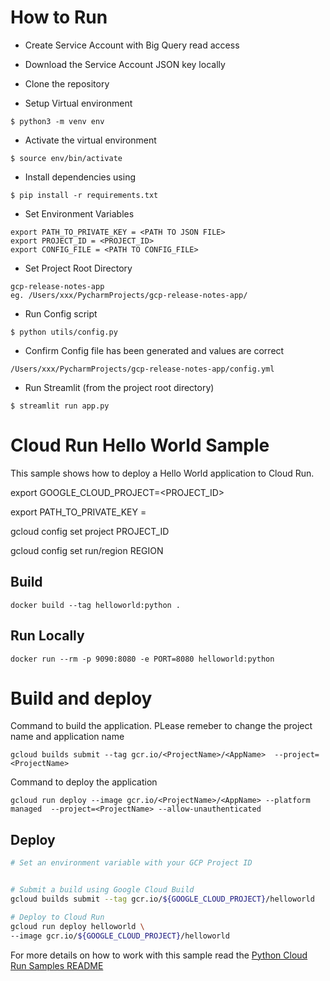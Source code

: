 
# How to Run 

- Create Service Account with Big Query read access
- Download the Service Account JSON key locally

- Clone the repository
- Setup Virtual environment
```
$ python3 -m venv env
```
- Activate the virtual environment
```
$ source env/bin/activate
```
- Install dependencies using
```
$ pip install -r requirements.txt
```
- Set Environment Variables
```shell
export PATH_TO_PRIVATE_KEY = <PATH TO JSON FILE>
export PROJECT_ID = <PROJECT_ID>
export CONFIG_FILE = <PATH TO CONFIG_FILE>
```
- Set Project Root Directory
```
gcp-release-notes-app
eg. /Users/xxx/PycharmProjects/gcp-release-notes-app/
```
- Run Config script 
```
$ python utils/config.py
```
- Confirm Config file has been generated and values are correct
```
/Users/xxx/PycharmProjects/gcp-release-notes-app/config.yml
```

- Run Streamlit (from the project root directory)
```
$ streamlit run app.py
```




# Cloud Run Hello World Sample

This sample shows how to deploy a Hello World application to Cloud Run.

export GOOGLE_CLOUD_PROJECT=<PROJECT_ID>

export PATH_TO_PRIVATE_KEY = <PATH TO JSON FILE>

gcloud config set project PROJECT_ID

gcloud config set run/region REGION


## Build

```
docker build --tag helloworld:python .
```

## Run Locally

```
docker run --rm -p 9090:8080 -e PORT=8080 helloworld:python
```

# Build and deploy

Command to build the application. PLease remeber to change the project name and application name
```
gcloud builds submit --tag gcr.io/<ProjectName>/<AppName>  --project=<ProjectName>
```

Command to deploy the application
```
gcloud run deploy --image gcr.io/<ProjectName>/<AppName> --platform managed  --project=<ProjectName> --allow-unauthenticated
```

## Deploy

```sh
# Set an environment variable with your GCP Project ID


# Submit a build using Google Cloud Build
gcloud builds submit --tag gcr.io/${GOOGLE_CLOUD_PROJECT}/helloworld

# Deploy to Cloud Run
gcloud run deploy helloworld \
--image gcr.io/${GOOGLE_CLOUD_PROJECT}/helloworld
```


For more details on how to work with this sample read the [Python Cloud Run Samples README](https://github.com/GoogleCloudPlatform/python-docs-samples/tree/main/run)
